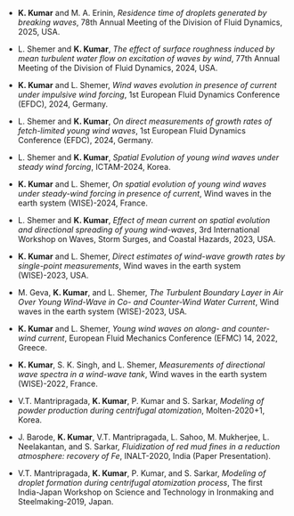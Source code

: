 - **K. Kumar** and M. A. Erinin, *Residence time of droplets generated by breaking waves*, 78th Annual Meeting of the Division of Fluid Dynamics, 2025, USA.  

- L. Shemer and **K. Kumar**, *The effect of surface roughness induced by mean turbulent water flow on excitation of waves by wind*, 77th Annual Meeting of the Division of Fluid Dynamics, 2024, USA.  

- **K. Kumar** and L. Shemer, *Wind waves evolution in presence of current under impulsive wind forcing*, 1st European Fluid Dynamics Conference (EFDC), 2024, Germany.  

- L. Shemer and **K. Kumar**, *On direct measurements of growth rates of fetch-limited young wind waves*, 1st European Fluid Dynamics Conference (EFDC), 2024, Germany.  

- L. Shemer and **K. Kumar**, *Spatial Evolution of young wind waves under steady wind forcing*, ICTAM-2024, Korea.  

- **K. Kumar** and L. Shemer, *On spatial evolution of young wind waves under steady-wind forcing in presence of current*, Wind waves in the earth system (WISE)-2024, France.  

- L. Shemer and **K. Kumar**, *Effect of mean current on spatial evolution and directional spreading of young wind-waves*, 3rd International Workshop on Waves, Storm Surges, and Coastal Hazards, 2023, USA.  

- **K. Kumar** and L. Shemer, *Direct estimates of wind-wave growth rates by single-point measurements*, Wind waves in the earth system (WISE)-2023, USA.  

- M. Geva, **K. Kumar**, and L. Shemer, *The Turbulent Boundary Layer in Air Over Young Wind-Wave in Co- and Counter-Wind Water Current*, Wind waves in the earth system (WISE)-2023, USA.  

- **K. Kumar** and L. Shemer, *Young wind waves on along- and counter-wind current*, European Fluid Mechanics Conference (EFMC) 14, 2022, Greece.  

- **K. Kumar**, S. K. Singh, and L. Shemer, *Measurements of directional wave spectra in a wind-wave tank*, Wind waves in the earth system (WISE)-2022, France.  

<!-- Skipped 2021 one because it was commented out in your source -->

- V.T. Mantripragada, **K. Kumar**, P. Kumar and S. Sarkar, *Modeling of powder production during centrifugal atomization*, Molten-2020+1, Korea.  

- J. Barode, **K. Kumar**, V.T. Mantripragada, L. Sahoo, M. Mukherjee, L. Neelakantan, and S. Sarkar, *Fluidization of red mud fines in a reduction atmosphere: recovery of Fe*, INALT-2020, India (Paper Presentation).  

- V.T. Mantripragada, **K. Kumar**, P. Kumar, and S. Sarkar, *Modeling of droplet formation during centrifugal atomization process*, The first India-Japan Workshop on Science and Technology in Ironmaking and Steelmaking-2019, Japan.  
